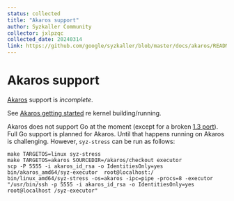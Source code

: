 ```yaml
---
status: collected
title: "Akaros support"
author: Syzkaller Community
collector: jxlpzqc
collected_date: 20240314
link: https://github.com/google/syzkaller/blob/master/docs/akaros/README.md
---
```


# Akaros support

[Akaros](http://akaros.cs.berkeley.edu/) support is *incomplete*.

See [Akaros getting started](https://github.com/brho/akaros/blob/master/GETTING_STARTED.md)
re kernel building/running.

Akaros does not support Go at the moment (except for a broken
[1.3 port](https://github.com/akaros/go-akaros)). Full Go support is planned
for Akaros. Until that happens running on Akaros is challenging. However,
`syz-stress` can be run as follows:

```shell
make TARGETOS=linux syz-stress
make TARGETOS=akaros SOURCEDIR=/akaros/checkout executor
scp -P 5555 -i akaros_id_rsa -o IdentitiesOnly=yes bin/akaros_amd64/syz-executor  root@localhost:/
bin/linux_amd64/syz-stress -os=akaros -ipc=pipe -procs=8 -executor "/usr/bin/ssh -p 5555 -i akaros_id_rsa -o IdentitiesOnly=yes root@localhost /syz-executor"
```
